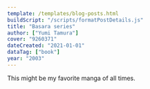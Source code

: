 ```yaml
---
template: /templates/blog-posts.html
buildScript: "/scripts/formatPostDetails.js"
title: "Basara series"
author: ["Yumi Tamura"]
cover: "9260371"
dateCreated: "2021-01-01"
dataTag: ["book"]
year: "2003"
---
```


This might be my favorite manga of all times.
